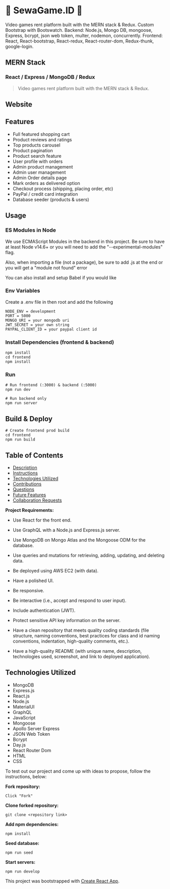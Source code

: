 # 🚀 SewaGame.ID 🚀
Video games rent platform built with the MERN stack & Redux. Custom Bootstrap with Bootswatch. Backend: Node.js, Mongo DB, mongoose, Express, bcrypt, json web token, multer, nodemon, concurrently. Frontend: React, React-bootstrap, React-redux, React-router-dom, Redux-thunk, google-login.

## MERN Stack

### React / Express / MongoDB / Redux


> Video games rent platform built with the MERN stack & Redux.
## Website

## Features

- Full featured shopping cart
- Product reviews and ratings
- Top products carousel
- Product pagination
- Product search feature
- User profile with orders
- Admin product management
- Admin user management
- Admin Order details page
- Mark orders as delivered option
- Checkout process (shipping, placing order, etc)
- PayPal / credit card integration
- Database seeder (products & users)

## Usage

### ES Modules in Node

We use ECMAScript Modules in the backend in this project. Be sure to have at least Node v14.6+ or you will need to add the "--experimental-modules" flag.

Also, when importing a file (not a package), be sure to add .js at the end or you will get a "module not found" error

You can also install and setup Babel if you would like

### Env Variables

Create a .env file in then root and add the following

```
NODE_ENV = development
PORT = 5000
MONGO_URI = your mongodb uri
JWT_SECRET = your own string
PAYPAL_CLIENT_ID = your paypal client id
```

### Install Dependencies (frontend & backend)

```
npm install
cd frontend
npm install
```

### Run

```
# Run frontend (:3000) & backend (:5000)
npm run dev

# Run backend only
npm run server
```

## Build & Deploy

```
# Create frontend prod build
cd frontend
npm run build
```

## Table of Contents

- [Description](#description)
- [Instructions](#instructions)
- [Technologies Utilized](#technologies-utilized)
- [Contributions](#contributions)
- [Questions](#questions)
- [Future Features](#future-features)
- [Collaboration Requests](#collaboration-requests)

**Project Requirements:**

- Use React for the front end.

- Use GraphQL with a Node.js and Express.js server.

- Use MongoDB on Mongo Atlas and the Mongoose ODM for the database.

- Use queries and mutations for retrieving, adding, updating, and deleting data.

- Be deployed using AWS EC2 (with data).

- Have a polished UI.

- Be responsive.

- Be interactive (i.e., accept and respond to user input).

- Include authentication (JWT).

- Protect sensitive API key information on the server.

- Have a clean repository that meets quality coding standards (file structure, naming conventions, best practices for class and id naming conventions, indentation, high-quality comments, etc.).

- Have a high-quality README (with unique name, description, technologies used, screenshot, and link to deployed application).

## Technologies Utilized

- MongoDB
- Express.js
- React.js
- Node.js
- MaterialUI
- GraphQL
- JavaScript
- Mongoose
- Apollo Server Express
- JSON Web Token
- Bcrypt
- Day.js
- React Router Dom
- HTML
- CSS

To test out our project and come up with ideas to propose, follow the instructions, below:

**Fork repository:**

```
Click "Fork"
```

**Clone forked repository:**

```
git clone <repository link>
```

**Add npm dependencies:**

```
npm install
```

**Seed database:**

```
npm run seed
```

**Start servers:**

```
npm run develop
```

This project was bootstrapped with [Create React App](https://github.com/facebook/create-react-app).
